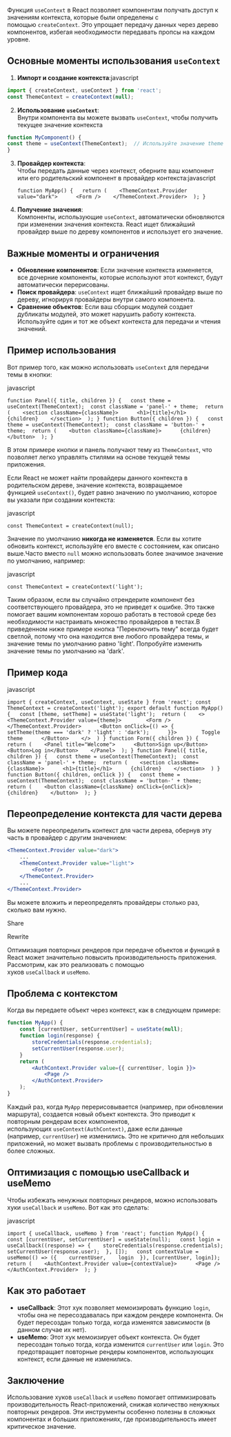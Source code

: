 Функция `useContext` в React позволяет компонентам получать доступ к значениям контекста, которые были определены с помощью `createContext`. Это упрощает передачу данных через дерево компонентов, избегая необходимости передавать пропсы на каждом уровне.

## Основные моменты использования `useContext`

1. **Импорт и создание контекста**:javascript
```jsx
import { createContext, useContext } from 'react';
const ThemeContext = createContext(null);
```

    
2. **Использование `useContext`**:  
    Внутри компонента вы можете вызвать `useContext`, чтобы получить текущее значение контекста
```jsx
function MyComponent() {
const theme = useContext(ThemeContext);  // Используйте значение theme в компоненте
}
```

    
3. **Провайдер контекста**:  
    Чтобы передать данные через контекст, оберните ваш компонент или его родительский компонент в провайдер контекста:javascript
    
    `function MyApp() {   return (    <ThemeContext.Provider value="dark">      <Form />    </ThemeContext.Provider>  ); }`
    
4. **Получение значения**:  
    Компоненты, использующие `useContext`, автоматически обновляются при изменении значения контекста. React ищет ближайший провайдер выше по дереву компонентов и использует его значение.

## Важные моменты и ограничения

- **Обновление компонентов**: Если значение контекста изменяется, все дочерние компоненты, которые используют этот контекст, будут автоматически перерисованы.
- **Поиск провайдера**: `useContext` ищет ближайший провайдер выше по дереву, игнорируя провайдеры внутри самого компонента.
- **Сравнение объектов**: Если ваш сборщик модулей создает дубликаты модулей, это может нарушить работу контекста. Используйте один и тот же объект контекста для передачи и чтения значений.

## Пример использования

Вот пример того, как можно использовать `useContext` для передачи темы в кнопки:

javascript

`function Panel({ title, children }) {   const theme = useContext(ThemeContext);  const className = 'panel-' + theme;  return (    <section className={className}>      <h1>{title}</h1>      {children}    </section>  ); } function Button({ children }) {   const theme = useContext(ThemeContext);  const className = 'button-' + theme;  return (    <button className={className}>      {children}    </button>  ); }`

В этом примере кнопки и панель получают тему из `ThemeContext`, что позволяет легко управлять стилями на основе текущей темы приложения.


Если React не может найти провайдеры данного контекста в родительском дереве, значение контекста, возвращаемое функцией `useContext()`, будет равно значению по умолчанию, которое вы указали при создании контекста:

javascript

`const ThemeContext = createContext(null);`

Значение по умолчанию **никогда не изменяется**. Если вы хотите обновить контекст, используйте его вместе с состоянием, как описано выше.Часто вместо `null` можно использовать более значимое значение по умолчанию, например:

javascript

`const ThemeContext = createContext('light');`

Таким образом, если вы случайно отрендерите компонент без соответствующего провайдера, это не приведет к ошибке. Это также помогает вашим компонентам хорошо работать в тестовой среде без необходимости настраивать множество провайдеров в тестах.В приведенном ниже примере кнопка "Переключить тему" всегда будет светлой, потому что она находится вне любого провайдера темы, и значение темы по умолчанию равно 'light'. Попробуйте изменить значение темы по умолчанию на 'dark'.

## Пример кода

javascript

`import { createContext, useContext, useState } from 'react'; const ThemeContext = createContext('light'); export default function MyApp() {   const [theme, setTheme] = useState('light');  return (    <>      <ThemeContext.Provider value={theme}>        <Form />      </ThemeContext.Provider>      <Button onClick={() => {        setTheme(theme === 'dark' ? 'light' : 'dark');      }}>        Toggle theme      </Button>    </>  ) } function Form({ children }) {   return (    <Panel title="Welcome">      <Button>Sign up</Button>      <Button>Log in</Button>    </Panel>  ); } function Panel({ title, children }) {   const theme = useContext(ThemeContext);  const className = 'panel-' + theme;  return (    <section className={className}>      <h1>{title}</h1>      {children}    </section>  ) } function Button({ children, onClick }) {   const theme = useContext(ThemeContext);  const className = 'button-' + theme;  return (    <button className={className} onClick={onClick}>      {children}    </button>  ); }`

## Переопределение контекста для части дерева

Вы можете переопределить контекст для части дерева, обернув эту часть в провайдер с другим значением:

```jsx
<ThemeContext.Provider value="dark"> 
	... 
	<ThemeContext.Provider value="light"> 
		<Footer />
	</ThemeContext.Provider> 
	...
</ThemeContext.Provider>
```



Вы можете вложить и переопределять провайдеры столько раз, сколько вам нужно.

Share

Rewrite


Оптимизация повторных рендеров при передаче объектов и функций в React может значительно повысить производительность приложения. Рассмотрим, как это реализовать с помощью хуков `useCallback` и `useMemo`.

## Проблема с контекстом

Когда вы передаете объект через контекст, как в следующем примере:

```jsx
function MyApp() {
	const [currentUser, setCurrentUser] = useState(null);
	function login(response) {
		storeCredentials(response.credentials); 
		setCurrentUser(response.user);
	}   
	return (
		<AuthContext.Provider value={{ currentUser, login }}>
			<Page />    
		</AuthContext.Provider>
	);
}
```


Каждый раз, когда `MyApp` перерисовывается (например, при обновлении маршрута), создается новый объект контекста. Это приводит к повторным рендерам всех компонентов, использующих `useContext(AuthContext)`, даже если данные (например, `currentUser`) не изменились. Это не критично для небольших приложений, но может вызвать проблемы с производительностью в более сложных.

## Оптимизация с помощью useCallback и useMemo

Чтобы избежать ненужных повторных рендеров, можно использовать хуки `useCallback` и `useMemo`. Вот как это сделать:

javascript

`import { useCallback, useMemo } from 'react'; function MyApp() {   const [currentUser, setCurrentUser] = useState(null);   const login = useCallback((response) => {    storeCredentials(response.credentials);    setCurrentUser(response.user);  }, []);   const contextValue = useMemo(() => ({    currentUser,    login  }), [currentUser, login]);   return (    <AuthContext.Provider value={contextValue}>      <Page />    </AuthContext.Provider>  ); }`

## Как это работает

- **useCallback**: Этот хук позволяет мемоизировать функцию `login`, чтобы она не пересоздавалась при каждом рендере компонента. Он будет пересоздан только тогда, когда изменятся зависимости (в данном случае их нет).
- **useMemo**: Этот хук мемоизирует объект контекста. Он будет пересоздан только тогда, когда изменится `currentUser` или `login`. Это предотвращает повторные рендеры компонентов, использующих контекст, если данные не изменились.

## Заключение

Использование хуков `useCallback` и `useMemo` помогает оптимизировать производительность React-приложений, снижая количество ненужных повторных рендеров. Эти инструменты особенно полезны в сложных компонентах и больших приложениях, где производительность имеет критическое значение.
